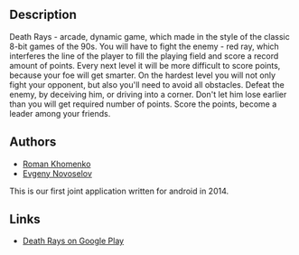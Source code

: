 ## Description
Death Rays - arcade, dynamic game, which made in the style of the classic 8-bit games of the 90s. 
You will have to fight the enemy - red ray, which interferes the line of the player to fill the playing field and score a record amount of points. 
Every next level it will be more difficult to score points, because your foe will get smarter. On the hardest level you will not only fight your opponent, but also you'll need to avoid all obstacles. 
Defeat the enemy, by deceiving him, or driving into a corner. 
Don't let him lose earlier than you will get required number of points.
Score the points, become a leader among your friends.

## Authors
- [Roman Khomenko](https://github.com/PastoriXx)
- [Evgeny Novoselov](https://github.com/Nortido)

This is our first joint application written for android in 2014.

## Links
- [Death Rays on Google Play](https://play.google.com/store/apps/details?id=ru.nortorix.games.deathrays&hl=en)